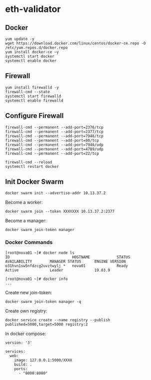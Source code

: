 # eth-validator


## Docker
```
yum update -y
wget https://download.docker.com/linux/centos/docker-ce.repo -O /etc/yum.repos.d/docker.repo
yum install docker-ce –y
systemctl start docker
systemctl enable docker
```


## Firewall
```
yum install firewalld -y 
firewall-cmd --state
systemctl start firewalld
systemctl enable firewalld
```

## Configure Firewall
```
firewall-cmd --permanent --add-port=2376/tcp
firewall-cmd --permanent --add-port=2377/tcp
firewall-cmd --permanent --add-port=7946/tcp
firewall-cmd --permanent --add-port=80/tcp
firewall-cmd --permanent --add-port=7946/udp
firewall-cmd --permanent --add-port=4789/udp
firewall-cmd --permanent --add-port=22/tcp
```

```
firewall-cmd --reload
systemctl restart docker
```

## Init Docker Swarm
```
docker swarm init --advertise-addr 10.13.37.2
```

Become a worker:
```
docker swarm join --token XXXXXXX 10.13.37.2:2377
```
Become a manager:
```
docker swarm join-token manager
```
### Docker Commands
```
[root@nova01 ~]# docker node ls
ID                            HOSTNAME            STATUS              AVAILABILITY        MANAGER STATUS      ENGINE VERSION
o31hvn1sw5nfdzcg2uvztwylj *   nova01              Ready               Active              Leader              19.03.9

[root@nova01 ~]# docker info
...

```
Create new join-token:
```
docker swarm join-token manager -q
```

Create own registry:
```
docker service create --name registry --publish published=5000,target=5000 registry:2
```

In docker compose:
```
version: '3'

services:
  web:
    image: 127.0.0.1:5000/XXXX
    build: .
    ports:
      - "8000:8000"
 ```
